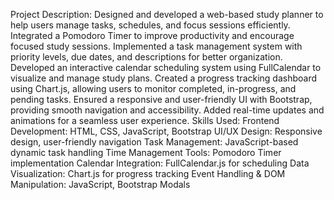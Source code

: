 Project Description:
Designed and developed a web-based study planner to help users manage tasks, schedules, and focus sessions efficiently.
Integrated a Pomodoro Timer to improve productivity and encourage focused study sessions.
Implemented a task management system with priority levels, due dates, and descriptions for better organization.
Developed an interactive calendar scheduling system using FullCalendar to visualize and manage study plans.
Created a progress tracking dashboard using Chart.js, allowing users to monitor completed, in-progress, and pending tasks.
Ensured a responsive and user-friendly UI with Bootstrap, providing smooth navigation and accessibility.
Added real-time updates and animations for a seamless user experience.
Skills Used:
Frontend Development: HTML, CSS, JavaScript, Bootstrap
UI/UX Design: Responsive design, user-friendly navigation
Task Management: JavaScript-based dynamic task handling
Time Management Tools: Pomodoro Timer implementation
Calendar Integration: FullCalendar.js for scheduling
Data Visualization: Chart.js for progress tracking
Event Handling & DOM Manipulation: JavaScript, Bootstrap Modals
